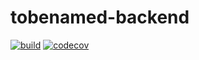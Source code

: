# tobenamed-backend
[![build](https://github.com/FINDarkside/tobenamed-backend/workflows/CI/badge.svg)](https://github.com/FINDarkside/tobenamed-backend/actions?query=workflow%3ACI)
[![codecov](https://codecov.io/gh/FINDarkside/tobenamed-backend/branch/master/graph/badge.svg?token=J7cvWiFGrA)](https://codecov.io/gh/FINDarkside/tobenamed-backend)
